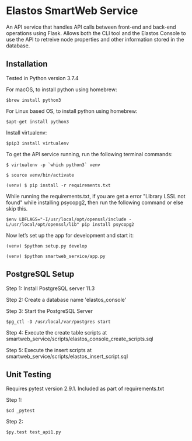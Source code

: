 # Elastos SmartWeb Service

An API service that handles API calls between front-end and back-end operations using Flask. Allows both the CLI tool and the Elastos Console to use the API to retreive node properties and other information stored in the database.

## Installation

Tested in Python version 3.7.4

For macOS, to install python using homebrew:
```
$brew install python3
```

For Linux based OS, to install python using homebrew:
```
$apt-get install python3
```

Install virtualenv:
```
$pip3 install virtualenv
```

To get the API service running, run the following terminal commands:

```
$ virtualenv -p `which python3` venv
```

```
$ source venv/bin/activate
```

```
(venv) $ pip install -r requirements.txt
```

While running the requirements.txt, if you are get a error "Library LSSL not found" while installing psycopg2, then run the following command or else skip this.

```
$env LDFLAGS="-I/usr/local/opt/openssl/include -L/usr/local/opt/openssl/lib" pip install psycopg2
```

Now let’s set up the app for development and start it:

```
(venv) $python setup.py develop
```

```
(venv) $python smartweb_service/app.py
```

## PostgreSQL Setup
Step 1: Install PostgreSQL server 11.3

Step 2: Create a database name 'elastos_console'

Step 3: Start the PostgreSQL Server

```
$pg_ctl -D /usr/local/var/postgres start
```

Step 4: Execute the create table scripts at smartweb_service/scripts/elastos_console_create_scripts.sql

Step 5: Execute the insert scripts at smartweb_service/scripts/elastos_insert_script.sql


## Unit Testing

Requires pytest version 2.9.1. Included as part of requirements.txt

Step 1:
```
$cd _pytest
```

Step 2:
```
$py.test test_api1.py
```
